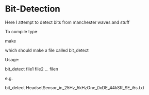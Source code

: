 Bit-Detection
=============

Here I attempt to detect bits from manchester waves and stuff

To compile type

make

which should make a file called bit_detect

Usage:

bit_detect file1 file2 ... filen

e.g.

bit_detect HeadsetSensor_in_25Hz_5kHzOne_0xDE_44kSR_SE_i5s.txt

